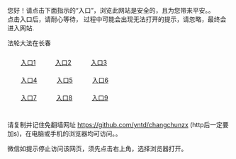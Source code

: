 您好！请点击下面指示的“入口”，浏览此网站是安全的，且为您带来平安。。 <br/>
点击入口后，请耐心等待， 过程中可能会出现无法打开的提示，请忽略，最终会进入网站. </br>

法轮大法在长春<br/>
<div style="padding:10px"><a style="margin:20px" target="_blank" href="https://d33lw1qhxws134.cloudfront.net/2Qpsp?xyuhtnn" id="ccLink1" rel="nofollow">入口1</a> <a target="_blank" style="margin:20px" href="https://d1l0lq84a2qmao.cloudfront.net/2Qpsp?bxhgvlz" id="ccLink2" rel="nofollow">入口2</a> <a style="margin:20px" target="_blank" href="https://d2v54mthy9t5g0.cloudfront.net/2Qpsp?gtmlf" id="ccLink3" rel="nofollow">入口3</a></div>

<div style="padding:10px" ><a style="margin:20px" target="_blank" href="https://d33lw1qhxws134.cloudfront.net/2Qpsp?xyuhtnn" id="ccLink4" rel="nofollow">入口4</a> <a style="margin:20px" href="https://d1l0lq84a2qmao.cloudfront.net/2Qpsp?bxhgvlz" target="_blank" id="ccLink5" rel="nofollow">入口5</a> <a style="margin:20px" href="https://d2v54mthy9t5g0.cloudfront.net/2Qpsp?gtmlf" target="_blank" id="ccLink6" rel="nofollow">入口6</a></div>

<div style="padding:10px"><a style="margin:20px" target="_blank" href="https://d33lw1qhxws134.cloudfront.net/2Qpsp?xyuhtnn" id="ccLink7" rel="nofollow">入口7</a> <a style="margin:20px" href="https://d1l0lq84a2qmao.cloudfront.net/2Qpsp?bxhgvlz" target="_blank" id="ccLink8" rel="nofollow">入口8</a> <a style="margin:20px" target="_blank" href="https://d2v54mthy9t5g0.cloudfront.net/2Qpsp?gtmlf" id="ccLink9" rel="nofollow">入口9</a></div>

<br/>



请复制并记住免翻墙网址 https://github.com/yntd/changchunzx (http后一定要加s)，在电脑或手机的浏览器均可访问。。<br/>

微信如提示停止访问该网页，须先点击右上角，选择浏览器打开。
